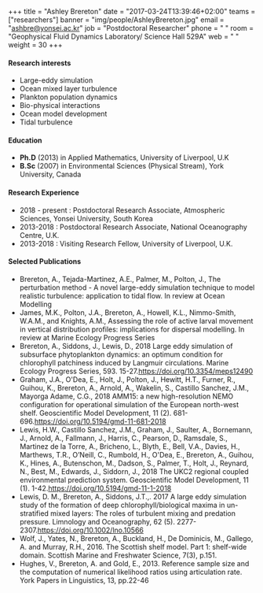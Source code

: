 +++
title = "Ashley Brereton"
date = "2017-03-24T13:39:46+02:00"
teams = ["researchers"]
banner = "img/people/AshleyBrereton.jpg"
email = "ashbre@yonsei.ac.kr"
job = "Postdoctoral Researcher"
phone = " "
room = "Geophysical Fluid Dynamics Laboratory/ Science Hall 529A"
web = " "
weight = 30
+++

#### Research interests
+ Large-eddy simulation
+ Ocean mixed layer turbulence
+ Plankton population dynamics
+ Bio-physical interactions
+ Ocean model development
+ Tidal turbulence

#### Education
+ **Ph.D** (2013) in Applied Mathematics, University of Liverpool, U.K
+ **B.Sc** (2007) in Environmental Sciences (Physical Stream), York University, Canada

#### Research Experience
+ 2018 - present : Postdoctoral Research Associate, Atmospheric Sciences, Yonsei University, South Korea
+ 2013-2018 : Postdoctoral Research Associate, National Oceanography Centre, U.K.
+ 2013-2018 : Visiting Research Fellow, University of Liverpool, U.K.

#### Selected Publications
+ Brereton, A., Tejada-Martinez, A.E., Palmer, M., Polton, J., The perturbation method - A novel large-eddy simulation technique to model realistic turbulence: application to tidal flow. In review at Ocean Modelling
+ James, M.K., Polton, J.A., Brereton, A., Howell, K.L., Nimmo-Smith, W.A.M., and Knights, A.M., Assessing the role of active larval movement in vertical distribution profiles: implications for dispersal modelling. In review at Marine Ecology Progress Series
+ Brereton, A., Siddons, J., Lewis, D., 2018 Large eddy simulation of subsurface phytoplankton dynamics: an optimum condition for chlorophyll patchiness induced by Langmuir circulations. Marine Ecology Progress Series, 593. 15-27.https://doi.org/10.3354/meps12490
+ Graham, J.A., O'Dea, E., Holt, J., Polton, J., Hewitt, H.T., Furner, R., Guihou, K., Brereton, A., Arnold, A., Wakelin, S., Castillo Sanchez, J.M., Mayorga Adame, C.G., 2018 AMM15: a new high-resolution NEMO configuration for operational simulation of the European north-west shelf. Geoscientific Model Development, 11 (2). 681-696.https://doi.org/10.5194/gmd-11-681-2018
+ Lewis, H.W., Castillo Sanchez, J.M., Graham, J., Saulter, A., Bornemann, J., Arnold, A., Fallmann, J., Harris, C., Pearson, D., Ramsdale, S., Martinez de la Torre, A., Bricheno, L., Blyth, E., Bell, V.A., Davies, H., Marthews, T.R., O’Neill, C., Rumbold, H., O'Dea, E., Brereton, A., Guihou, K., Hines, A., Butenschon, M., Dadson, S., Palmer, T., Holt, J., Reynard, N., Best, M., Edwards, J., Siddorn, J., 2018 The UKC2 regional coupled environmental prediction system. Geoscientific Model Development, 11 (1). 1-42.https://doi.org/10.5194/gmd-11-1-2018
+ Lewis, D. M., Brereton, A., Siddons, J.T.,. 2017 A large eddy simulation study of the formation of deep chlorophyll/biological maxima in un-stratified mixed layers: The roles of turbulent mixing and predation pressure. Limnology and Oceanography, 62 (5). 2277-2307.https://doi.org/10.1002/lno.10566
+ Wolf, J., Yates, N., Brereton, A., Buckland, H., De Dominicis, M., Gallego, A. and Murray, R.H., 2016. The Scottish shelf model. Part 1: shelf-wide domain. Scottish Marine and Freshwater Science, 7(3), p.151.
+ Hughes, V., Brereton, A. and Gold, E., 2013. Reference sample size and the computation of numerical likelihood ratios using articulation rate. York Papers in Linguistics, 13, pp.22-46
